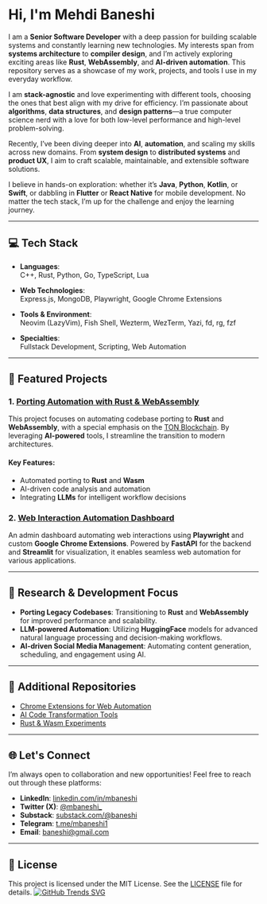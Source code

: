 
# Hi, I'm Mehdi Baneshi

I am a **Senior Software Developer** with a deep passion for building scalable systems and constantly learning new technologies. My interests span from **systems architecture** to **compiler design**, and I’m actively exploring exciting areas like **Rust**, **WebAssembly**, and **AI-driven automation**. This repository serves as a showcase of my work, projects, and tools I use in my everyday workflow.

I am **stack-agnostic** and love experimenting with different tools, choosing the ones that best align with my drive for efficiency. I’m passionate about **algorithms**, **data structures**, and **design patterns**—a true computer science nerd with a love for both low-level performance and high-level problem-solving.

Recently, I’ve been diving deeper into **AI**, **automation**, and scaling my skills across new domains. From **system design** to **distributed systems** and **product UX**, I aim to craft scalable, maintainable, and extensible software solutions.

I believe in hands-on exploration: whether it’s **Java**, **Python**, **Kotlin**, or **Swift**, or dabbling in **Flutter** or **React Native** for mobile development. No matter the tech stack, I’m up for the challenge and enjoy the learning journey.

---

## 💻 Tech Stack

- **Languages**:  
  C++, Rust, Python, Go, TypeScript, Lua
  
- **Web Technologies**:  
  Express.js, MongoDB, Playwright, Google Chrome Extensions
  
- **Tools & Environment**:  
  Neovim (LazyVim), Fish Shell, Wezterm, WezTerm, Yazi, fd, rg, fzf
  
- **Specialties**:  
  Fullstack Development, Scripting, Web Automation

---

## 🔭 Featured Projects

### 1. [Porting Automation with Rust & WebAssembly](https://github.com/username/project)
This project focuses on automating codebase porting to **Rust** and **WebAssembly**, with a special emphasis on the [TON Blockchain](https://github.com/ton-blockchain/ton). By leveraging **AI-powered** tools, I streamline the transition to modern architectures.

#### Key Features:
- Automated porting to **Rust** and **Wasm**
- AI-driven code analysis and automation
- Integrating **LLMs** for intelligent workflow decisions

### 2. [Web Interaction Automation Dashboard](https://github.com/username/another_project)
An admin dashboard automating web interactions using **Playwright** and custom **Google Chrome Extensions**. Powered by **FastAPI** for the backend and **Streamlit** for visualization, it enables seamless web automation for various applications.

---

## 🔧 Research & Development Focus

- **Porting Legacy Codebases**: Transitioning to **Rust** and **WebAssembly** for improved performance and scalability.
- **LLM-powered Automation**: Utilizing **HuggingFace** models for advanced natural language processing and decision-making workflows.
- **AI-driven Social Media Management**: Automating content generation, scheduling, and engagement using AI.

---

## 🌟 Additional Repositories

- [Chrome Extensions for Web Automation](https://github.com/username/chrome_extensions)
- [AI Code Transformation Tools](https://github.com/username/ai_code_tools)
- [Rust & Wasm Experiments](https://github.com/username/rust_wasm_experiments)

---

## 🌐 Let's Connect

I’m always open to collaboration and new opportunities! Feel free to reach out through these platforms:

- **LinkedIn**: [linkedin.com/in/mbaneshi](https://www.linkedin.com/in/mbaneshi/)
- **Twitter (X)**: [@mbaneshi_](https://x.com/mbaneshi_)
- **Substack**: [substack.com/@baneshi](https://substack.com/@baneshi)
- **Telegram**: [t.me/mbaneshi1](https://t.me/mbaneshi1)
- **Email**: [baneshi@gmail.com](mailto:baneshi@gmail.com)

---

## 📝 License

This project is licensed under the MIT License. See the [LICENSE](LICENSE) file for details.
[![GitHub Trends SVG](https://api.githubtrends.io/user/svg/mbaneshi/langs)](https://githubtrends.io)


